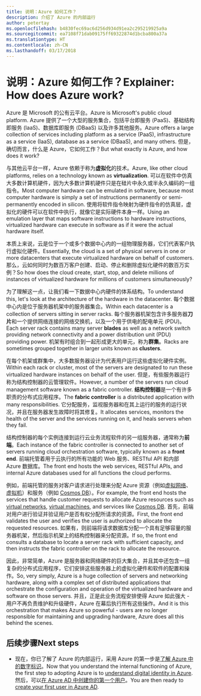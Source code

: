 ```yaml
---
title: 说明：Azure 如何工作？
description: 介绍了 Azure 的内部运行
author: petertay
ms.openlocfilehash: b4830fec69ac6d256d934d91ea2c295219925a9a
ms.sourcegitcommit: ea7108f71dab09175ff69322874d1bcba800a37a
ms.translationtype: HT
ms.contentlocale: zh-CN
ms.lasthandoff: 03/17/2018
---
```

# <a name="explainer-how-does-azure-work"></a><span data-ttu-id="efa71-103">说明：Azure 如何工作？</span><span class="sxs-lookup"><span data-stu-id="efa71-103">Explainer: How does Azure work?</span></span>

<span data-ttu-id="efa71-104">Azure 是 Microsoft 的公有云平台。</span><span class="sxs-lookup"><span data-stu-id="efa71-104">Azure is Microsoft's public cloud platform.</span></span> <span data-ttu-id="efa71-105">Azure 提供了一个大型的服务集合，包括平台即服务 (PaaS)、基础结构即服务 (IaaS)、数据库即服务 (DBaaS) 以及许多其他服务。</span><span class="sxs-lookup"><span data-stu-id="efa71-105">Azure offers a large collection of services including platform as a service (PaaS), infrastructure as a service (IaaS), database as a service (DBaaS), and many others.</span></span> <span data-ttu-id="efa71-106">但是，确切而言，什么是 Azure，它如何工作？</span><span class="sxs-lookup"><span data-stu-id="efa71-106">But what exactly is Azure, and how does it work?</span></span>

<span data-ttu-id="efa71-107">与其他云平台一样，Azure 依赖于称为**虚拟化**的技术。</span><span class="sxs-lookup"><span data-stu-id="efa71-107">Azure, like other cloud platforms, relies on a technology known as **virtualization**.</span></span> <span data-ttu-id="efa71-108">可以在软件中仿真大多数计算机硬件，因为大多数计算机硬件只是在硅片中永久或半永久编码的一组指令。</span><span class="sxs-lookup"><span data-stu-id="efa71-108">Most computer hardware can be emulated in software, because most computer hardware is simply a set of instructions permanently or semi-permanently encoded in silicon.</span></span> <span data-ttu-id="efa71-109">使用将软件指令映射为硬件指令的仿真层，虚拟化的硬件可以在软件中执行，就像它是实际硬件本身一样。</span><span class="sxs-lookup"><span data-stu-id="efa71-109">Using an emulation layer that maps software instructions to hardware instructions, virtualized hardware can execute in software as if it were the actual hardware itself.</span></span>

<span data-ttu-id="efa71-110">本质上来说，云是位于一个或多个数据中心内的一组物理服务器，它们代表客户执行虚拟化硬件。</span><span class="sxs-lookup"><span data-stu-id="efa71-110">Essentially, the cloud is a set of physical servers in one or more datacenters that execute virtualized hardware on behalf of customers.</span></span> <span data-ttu-id="efa71-111">那么，云如何同时为数百万客户创建、启动、停止和删除虚拟化硬件的数百万实例？</span><span class="sxs-lookup"><span data-stu-id="efa71-111">So how does the cloud create, start, stop, and delete millions of instances of virtualized hardware for millions of customers simultaneously?</span></span>

<span data-ttu-id="efa71-112">为了理解这一点，让我们看一下数据中心内硬件的体系结构。</span><span class="sxs-lookup"><span data-stu-id="efa71-112">To understand this, let's look at the architecture of the hardware in the datacenter.</span></span>  <span data-ttu-id="efa71-113">每个数据中心内是位于服务器机架中的服务器集合。</span><span class="sxs-lookup"><span data-stu-id="efa71-113">Within each datacenter is a collection of servers sitting in server racks.</span></span> <span data-ttu-id="efa71-114">每个服务器机架包含许多服务器**刀片**和一个提供网络连接的网络交换机，以及一个用于供电的配电单元 (PDU)。</span><span class="sxs-lookup"><span data-stu-id="efa71-114">Each server rack contains many server **blades** as well as a network switch providing network connectivity and a power distribution unit (PDU) providing power.</span></span> <span data-ttu-id="efa71-115">机架有时组合到一起形成更大的单元，称为**群集**。</span><span class="sxs-lookup"><span data-stu-id="efa71-115">Racks are sometimes grouped together in larger units known as **clusters**.</span></span> 

<span data-ttu-id="efa71-116">在每个机架或群集中，大多数服务器设计为代表用户运行这些虚拟化硬件实例。</span><span class="sxs-lookup"><span data-stu-id="efa71-116">Within each rack or cluster, most of the servers are designated to run these virtualized hardware instances on behalf of the user.</span></span> <span data-ttu-id="efa71-117">但是，有些服务器运行称为结构控制器的云管理软件。</span><span class="sxs-lookup"><span data-stu-id="efa71-117">However, a number of the servers run cloud management software known as a fabric controller.</span></span> <span data-ttu-id="efa71-118">**结构控制器**是一个有许多职责的分布式应用程序。</span><span class="sxs-lookup"><span data-stu-id="efa71-118">The **fabric controller** is a distributed application with many responsibilities.</span></span> <span data-ttu-id="efa71-119">它分配服务，监视服务器和在其上运行的服务的运行状况，并且在服务器发生故障时将其修复。</span><span class="sxs-lookup"><span data-stu-id="efa71-119">It allocates services, monitors the health of the server and the services running on it, and heals servers when they fail.</span></span>

<span data-ttu-id="efa71-120">结构控制器的每个实例连接到运行云业务流程软件的另一组服务器，通常称为**前端**。</span><span class="sxs-lookup"><span data-stu-id="efa71-120">Each instance of the fabric controller is connected to another set of servers running cloud orchestration software, typically known as a **front end**.</span></span> <span data-ttu-id="efa71-121">前端托管着用于云执行的所有功能的 Web 服务、RESTful API 和内部 Azure 数据库。</span><span class="sxs-lookup"><span data-stu-id="efa71-121">The front end hosts the web services, RESTful APIs, and internal Azure databases used for all functions the cloud performs.</span></span> 

<span data-ttu-id="efa71-122">例如，前端托管的服务对客户请求进行处理来分配 Azure 资源（例如[虚拟网络][vnet]、[虚拟机][vms]）和服务（例如 [Cosmos DB][cosmosdb]）。</span><span class="sxs-lookup"><span data-stu-id="efa71-122">For example, the front end hosts the services that handle customer requests to allocate Azure resources such as [virtual networks][vnet], [virtual machines][vms], and services like [Cosmos DB][cosmosdb].</span></span> <span data-ttu-id="efa71-123">首先，前端对用户进行验证并验证用户是否有权分配所请求的资源。</span><span class="sxs-lookup"><span data-stu-id="efa71-123">First, the front end validates the user and verifies the user is authorized to allocate the requested resources.</span></span> <span data-ttu-id="efa71-124">如果有，则前端将请求数据库分配一个具有足够容量的服务器机架，然后指示机架上的结构控制器来分配资源。</span><span class="sxs-lookup"><span data-stu-id="efa71-124">If so, the front end consults a database to locate a server rack with sufficient capacity, and then instructs the fabric controller on the rack to allocate the resource.</span></span>

<span data-ttu-id="efa71-125">因此，非常简单，Azure 是服务器和网络硬件的巨大集合，并且其中还包含一组复杂的分布式应用程序，它们安排这些服务器上的虚拟化硬件和软件的配置和操作。</span><span class="sxs-lookup"><span data-stu-id="efa71-125">So, very simply, Azure is a huge collection of servers and networking hardware, along with a complex set of distributed applications that orchestrate the configuration and operation of the virtualized hardware and software on those servers.</span></span> <span data-ttu-id="efa71-126">并且，正是此业务流程安排使得 Azure 如此强大 - 用户不再负责维护和升级硬件，Azure 在幕后执行所有这些操作。</span><span class="sxs-lookup"><span data-stu-id="efa71-126">And it is this orchestration that makes Azure so powerful - users are no longer responsible for maintaining and upgrading hardware, Azure does all this behind the scenes.</span></span> 

## <a name="next-steps"></a><span data-ttu-id="efa71-127">后续步骤</span><span class="sxs-lookup"><span data-stu-id="efa71-127">Next steps</span></span>

* <span data-ttu-id="efa71-128">现在，你已了解了 Azure 的内部运行，采用 Azure 的第一步是[了解 Azure 中的数字标识](tenant-explainer.md)。</span><span class="sxs-lookup"><span data-stu-id="efa71-128">Now that you understand the internal functioning of Azure, the first step to adopting Azure is to [understand digital identity in Azure](tenant-explainer.md).</span></span> <span data-ttu-id="efa71-129">然后，可以[在 Azure AD 中创建你的第一个用户][docs-add-users-to-aad]。</span><span class="sxs-lookup"><span data-stu-id="efa71-129">You are then ready to [create your first user in Azure AD][docs-add-users-to-aad].</span></span>

<!-- Links -->

[cosmosdb]: /azure/cosmos-db/introduction
[docs-add-users-to-aad]: /azure/active-directory/add-users-azure-active-directory?toc=/azure/architecture/cloud-adoption-guide/toc.json
[vms]: /azure/virtual-machines/
[vnet]: /azure/virtual-network/virtual-networks-overview
